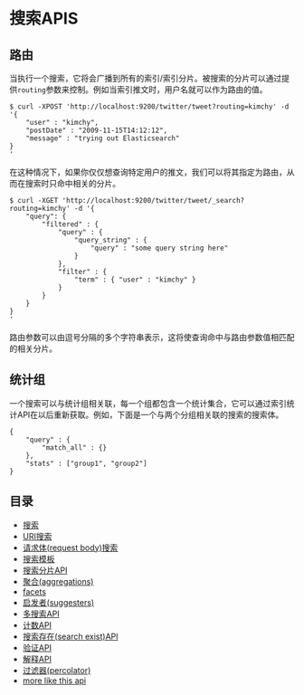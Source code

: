 # 搜索APIS

## 路由

当执行一个搜索，它将会广播到所有的索引/索引分片。被搜索的分片可以通过提供`routing`参数来控制。例如当索引推文时，用户名就可以作为路由的值。

```shell
$ curl -XPOST 'http://localhost:9200/twitter/tweet?routing=kimchy' -d '{
    "user" : "kimchy",
    "postDate" : "2009-11-15T14:12:12",
    "message" : "trying out Elasticsearch"
}
'
```

在这种情况下，如果你仅仅想查询特定用户的推文，我们可以将其指定为路由，从而在搜索时只命中相关的分片。

```shell
$ curl -XGET 'http://localhost:9200/twitter/tweet/_search?routing=kimchy' -d '{
    "query": {
        "filtered" : {
            "query" : {
                "query_string" : {
                    "query" : "some query string here"
                }
            },
            "filter" : {
                "term" : { "user" : "kimchy" }
            }
        }
    }
}
'
```

路由参数可以由逗号分隔的多个字符串表示，这将使查询命中与路由参数值相匹配的相关分片。

## 统计组

一个搜索可以与统计组相关联，每一个组都包含一个统计集合，它可以通过索引统计API在以后重新获取。例如，下面是一个与两个分组相关联的搜索的搜索体。

```
{
    "query" : {
        "match_all" : {}
    },
    "stats" : ["group1", "group2"]
}
```

## 目录

* [搜索](search.md)
* [URI搜索](uri-search.md)
* [请求体(request body)搜索](request-body-search.md)
* [搜索模板](search-template.md)
* [搜索分片API](search-shards-api.md)
* [聚合(aggregations)](aggregations.md)
* [facets](facets.md)
* [启发者(suggesters)](suggesters.md)
* [多搜索API](multi-search-api.md)
* [计数API](count-api.md)
* [搜索存在(search exist)API](search-exits-api.md)
* [验证API](validate-api.md)
* [解释API](explain.md)
* [过滤器(percolator)](percolator.md)
* [more like this api](more-like-this-api.md)